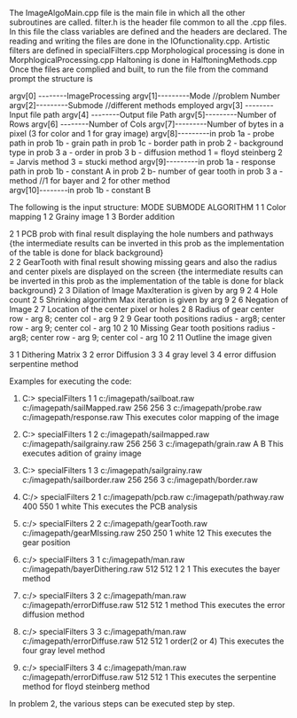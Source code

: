
The ImageAlgoMain.cpp file is the main file in which all the other subroutines are called.
filter.h is the header file common to all the .cpp files. In this file the class variables are defined and the headers are declared.
The reading and writing the files are done in the IOfunctionality.cpp.
Artistic filters are defined in specialFilters.cpp
Morphological processing is done in MorphlogicalProcessing.cpp
Haltoning is done in HalftoningMethods.cpp
Once the files are complied and built, to run the file from the command prompt the structure is


argv[0] --------ImageProcessing 
argv[1]---------Mode     //problem Number
argv[2]---------Submode  //different methods employed
argv[3] --------Input file path
argv[4] --------Output file Path
argv[5]---------Number of Rows
argv[6] --------Number of Cols 
argv[7]---------Number of bytes in a pixel (3 for color and 1 for gray image)
argv[8]---------in prob 1a - probe path
		in prob 1b - grain path
		in prob 1c - border path
		in prob 2 - background type
		in prob 3 a - order
		in prob 3 b - diffusion method 1 = floyd steinberg 2 = Jarvis method 3 = stucki method
argv[9]---------in prob 1a - response path 
		in prob 1b - constant A
		in prob 2 b- number of gear tooth
		in prob 3 a - method //1 for bayer and 2 for other method	
argv[10]--------in prob	1b - constant B

The following is the input structure:
MODE	SUBMODE		ALGORITHM
1	1		Color mapping
1 	2		Grainy image
1 	3		Border addition

2	1		PCB prob with final result displaying the hole numbers and pathways
			{the intermediate results can be inverted in this prob as the implementation 
			of the table is done for black background}	
2	2		GearTooth with final result showing missing gears and also the radius and 
			center pixels are displayed on the screen
			{the intermediate results can be inverted in this prob as the implementation 
			of the table is done for black background}
2 	3		Dilation of Image MaxIteration is given by arg 9
2 	4		Hole count
2 	5		Shrinking algorithm Max iteration is given by arg 9
2 	6		Negation of Image
2	7		Location of the center pixel or holes
2	8		Radius of gear center row - arg 8; center col - arg 9
2	9		Gear tooth positions	radius - arg8; center row - arg 9; center col - arg 10
2 	10		Missing Gear tooth positions	radius - arg8; center row - arg 9; center col - arg 10
2	11		Outline the image given

3	1		Dithering Matrix
3	2		error Diffusion
3	3		4 gray level
3	4		error diffusion serpentine method


Examples for executing the code:

1.	C:\> specialFilters	1	1	c:/imagepath/sailboat.raw	c:/imagepath/sailMapped.raw	256	256	3  c:/imagepath/probe.raw  c:/imagepath/response.raw
This executes color mapping of the image

2.	C:\> specialFilters	1	2	c:/imagepath/sailmapped.raw	c:/imagepath/sailgrainy.raw	256	256	3  c:/imagepath/grain.raw  A	B
This executes adition of grainy image

3.	C:\> specialFilters	1	3	c:/imagepath/sailgrainy.raw	c:/imagepath/sailborder.raw	256	256	3  c:/imagepath/border.raw 

4.	C:/> specialFilters	2	1	c:/imagepath/pcb.raw	c:/imagepath/pathway.raw 	400 550	1 white
This executes the PCB analysis

5.	c:/> specialFilters	2	2	c:/imagepath/gearTooth.raw	c:/imagepath/gearMIssing.raw	250	250	1 white 12
This executes the gear position

6.	c:/> specialFilters	3	1	c:/imagepath/man.raw	c:/imagepath/bayerDithering.raw	512	512	1 2 1
This executes the bayer method 

7.	c:/> specialFilters	3	2	c:/imagepath/man.raw	c:/imagepath/errorDiffuse.raw	512	512	1 method
This executes the error diffusion method 

8.	c:/> specialFilters	3	3	c:/imagepath/man.raw	c:/imagepath/errorDiffuse.raw	512	512	1 order(2 or 4)
This executes the four gray level method 

9.	c:/> specialFilters	3	4	c:/imagepath/man.raw	c:/imagepath/errorDiffuse.raw	512	512	1 
This executes the serpentine method for floyd steinberg method 

In problem 2, the various steps can be executed step by step.

